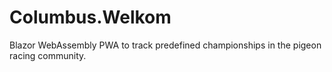 # Columbus.Welkom
Blazor WebAssembly PWA to track predefined championships in the pigeon racing community.

